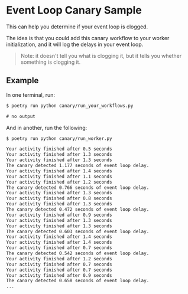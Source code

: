 # Event Loop Canary Sample

This can help you determine if your event loop is clogged.

The idea is that you could add this canary workflow
to your worker initialization, and
it will log the delays in your event loop.

> Note: it doesn't tell you what is clogging it, but it tells you
> whether something is clogging it.

## Example

In one terminal, run:

```txt
$ poetry run python canary/run_your_workflows.py

# no output
```

And in another, run the following:

```txt
$ poetry run python canary/run_worker.py

Your activity finished after 0.5 seconds
Your activity finished after 1.3 seconds
Your activity finished after 1.3 seconds
The canary detected 1.177 seconds of event loop delay.
Your activity finished after 1.4 seconds
Your activity finished after 1.1 seconds
Your activity finished after 1.2 seconds
The canary detected 0.766 seconds of event loop delay.
Your activity finished after 1.3 seconds
Your activity finished after 0.8 seconds
Your activity finished after 1.3 seconds
The canary detected 0.472 seconds of event loop delay.
Your activity finished after 0.9 seconds
Your activity finished after 1.3 seconds
Your activity finished after 1.3 seconds
The canary detected 0.603 seconds of event loop delay.
Your activity finished after 1.4 seconds
Your activity finished after 1.4 seconds
Your activity finished after 0.7 seconds
The canary detected 0.542 seconds of event loop delay.
Your activity finished after 1.2 seconds
Your activity finished after 0.7 seconds
Your activity finished after 0.7 seconds
Your activity finished after 0.9 seconds
The canary detected 0.658 seconds of event loop delay.
...
```
